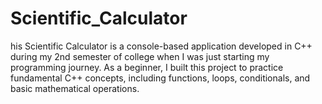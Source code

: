 # Scientific_Calculator
his Scientific Calculator is a console-based application developed in C++ during my 2nd semester of college when I was just starting my programming journey. As a beginner, I built this project to practice fundamental C++ concepts, including functions, loops, conditionals, and basic mathematical operations.
